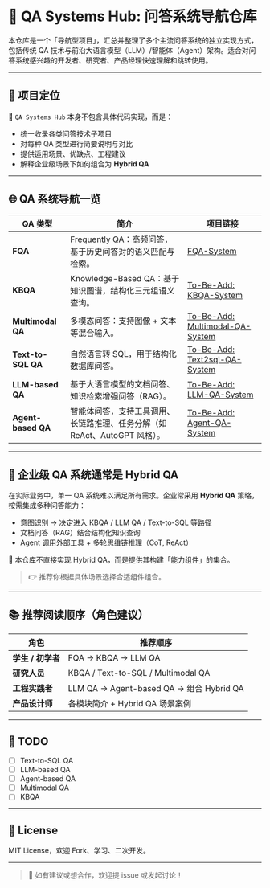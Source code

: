 # 🧭 QA Systems Hub: 问答系统导航仓库

本仓库是一个「导航型项目」，汇总并整理了多个主流问答系统的独立实现方式，包括传统 QA 技术与前沿大语言模型（LLM）/智能体（Agent）架构。适合对问答系统感兴趣的开发者、研究者、产品经理快速理解和跳转使用。

---

## 🧱 项目定位

📌 `QA Systems Hub` 本身不包含具体代码实现，而是：

- 统一收录各类问答技术子项目
- 对每种 QA 类型进行简要说明与对比
- 提供适用场景、优缺点、工程建议
- 解释企业级场景下如何组合为 **Hybrid QA**

---

## 🌐 QA 系统导航一览

| QA 类型 | 简介                                           | 项目链接                                                             |
|--------|----------------------------------------------|------------------------------------------------------------------|
| **FQA** | Frequently QA：高频问答，基于历史问答对的语义匹配与检索。          | [FQA-System](https://github.com/EasonWong0327/Hybrid-FQA-System) |
| **KBQA** | Knowledge-Based QA：基于知识图谱，结构化三元组语义查询。        | [To-Be-Add: KBQA-System]()                                       |
| **Multimodal QA** | 多模态问答：支持图像 + 文本等混合输入。                        | [To-Be-Add: Multimodal-QA-System]()                              |
| **Text-to-SQL QA** | 自然语言转 SQL，用于结构化数据库问答。                        | [To-Be-Add: Text2sql-QA-System]()                                |
| **LLM-based QA** | 基于大语言模型的文档问答、知识检索增强问答（RAG）。                  | [To-Be-Add: LLM-QA-System]()                                     |
| **Agent-based QA** | 智能体问答，支持工具调用、长链路推理、任务分解（如 ReAct、AutoGPT 风格）。 | [To-Be-Add: Agent-QA-System]()                                   |

---

## 🧠 企业级 QA 系统通常是 Hybrid QA

在实际业务中，单一 QA 系统难以满足所有需求。企业常采用 **Hybrid QA** 策略，按需集成多种问答能力：

- 意图识别 → 决定进入 KBQA / LLM QA / Text-to-SQL 等路径
- 文档问答（RAG）结合结构化知识查询
- Agent 调用外部工具 + 多轮思维链推理（CoT, ReAct）

📌 本仓库不直接实现 Hybrid QA，而是提供其构建「能力组件」的集合。

> 👉 推荐你根据具体场景选择合适组件组合。

---

## 📚 推荐阅读顺序（角色建议）

| 角色 | 推荐顺序 |
|------|----------|
| **学生 / 初学者** | FQA → KBQA → LLM QA |
| **研究人员** | KBQA / Text-to-SQL / Multimodal QA |
| **工程实践者** | LLM QA → Agent-based QA → 组合 Hybrid QA |
| **产品设计师** | 各模块简介 + Hybrid QA 场景案例 |

---

## 📌 TODO

- [ ] Text-to-SQL QA
- [ ] LLM-based QA
- [ ] Agent-based QA
- [ ] Multimodal QA
- [ ] KBQA

---

## 📜 License

MIT License，欢迎 Fork、学习、二次开发。

---

> 💬 如有建议或想合作，欢迎提 issue 或发起讨论！

